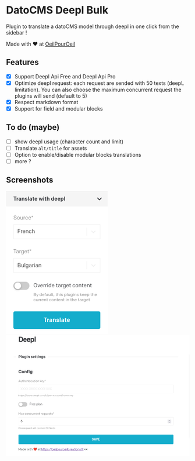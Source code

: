 # DatoCMS Deepl Bulk

Plugin to translate a datoCMS model through deepl in one click from the sidebar !

Made with ❤️  at [OeilPourOeil](https://oeilpouroeilcreations.fr)

## Features
- [x] Support Deepl Api Free and Deepl Api Pro
- [x] Optimize deepl request: each request are sended with 50 texts (deepL limitation). You can also choose the maximum concurrent request the plugins will send (default to 5)
- [x] Respect markdown format
- [x] Support for field and modular blocks

## To do (maybe)
- [ ] show deepl usage (character count and limit)
- [ ] Translate `alt/title` for assets
- [ ] Option to enable/disable modular blocks translations
- [ ] more ?

## Screenshots

![sidebar](/public/sidebar.png)
![config](/public/config.png)
